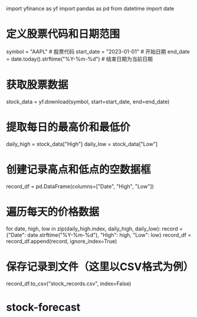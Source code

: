import yfinance as yf
import pandas as pd
from datetime import date

# 定义股票代码和日期范围
symbol = "AAPL"  # 股票代码
start_date = "2023-01-01"  # 开始日期
end_date = date.today().strftime("%Y-%m-%d")  # 结束日期为当前日期

# 获取股票数据
stock_data = yf.download(symbol, start=start_date, end=end_date)

# 提取每日的最高价和最低价
daily_high = stock_data["High"]
daily_low = stock_data["Low"]

# 创建记录高点和低点的空数据框
record_df = pd.DataFrame(columns=["Date", "High", "Low"])

# 遍历每天的价格数据
for date, high, low in zip(daily_high.index, daily_high, daily_low):
    record = {"Date": date.strftime("%Y-%m-%d"), "High": high, "Low": low}
    record_df = record_df.append(record, ignore_index=True)

# 保存记录到文件（这里以CSV格式为例）
record_df.to_csv("stock_records.csv", index=False)
# stock-forecast
